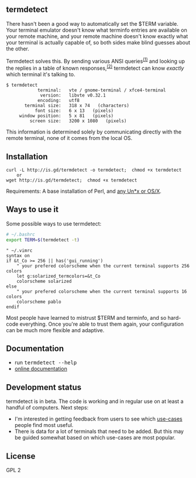## termdetect

There hasn't been a good way to automatically set the $TERM variable.  Your terminal emulator doesn't know what terminfo entries are available on your remote machine, and your remote machine doesn't know exactly what your terminal is actually capable of, so both sides make blind guesses about the other.

Termdetect solves this.  By sending various ANSI queries<sup>[(1)](https://github.com/DeeNewcum/termdetect/blob/master/doc/termmatch.md#capability-names-tests)</sup> and looking up the replies in a table of known responses,<sup>[(2)](https://github.com/DeeNewcum/termdetect/blob/master/src/termmatch.src)</sup> termdetect can know *exactly* which terminal it's talking to.

    $ termdetect
                terminal:   vte / gnome-terminal / xfce4-terminal
                 version:   libvte v0.32.1
                encoding:   utf8
           terminal size:   318 x 74   (characters)
               font size:   6 x 13   (pixels)
         window position:   5 x 81   (pixels)
             screen size:   3200 x 1080   (pixels)

This information is determined solely by communicating directly with the remote terminal, none of it comes from the local OS.

## Installation

    curl -L http://is.gd/termdetect -o termdetect;  chmod +x termdetect
        or
    wget http://is.gd/termdetect;  chmod +x termdetect

Requirements: A base installation of Perl, and [any Un*x or OS/X](https://github.com/DeeNewcum/termdetect/blob/master/doc/tested_on.txt).

## Ways to use it

Some possible ways to use termdetect:

````bash
# ~/.bashrc
export TERM=$(termdetect -t)
````

````vim
" ~/.vimrc
syntax on
if &t_Co >= 256 || has('gui_running')
    " your prefered colorscheme when the current terminal supports 256 colors
    let g:solarized_termcolors=&t_Co
    colorscheme solarized
else
    " your prefered colorscheme when the current terminal supports 16 colors
    colorscheme pablo
endif
````

Most people have learned to mistrust $TERM and terminfo, and so hard-code everything.  Once you're able to trust them again, your configuration can be much more flexible and adaptive.

## Documentation

* run <tt>termdetect --help</tt>
* [online documentation](https://github.com/DeeNewcum/termdetect/blob/master/doc/README.md)

## Development status

termdetect is in beta.  The code is working and in regular use on at least a handful of computers.  Next steps:

* I'm interested in getting feedback from users to see which [use-cases](https://github.com/DeeNewcum/termdetect/blob/master/doc/user_scenarios.md) people find most useful.
* There is data for a lot of terminals that need to be added.  But this may be guided somewhat based on which use-cases are most popular.

## License

GPL 2
